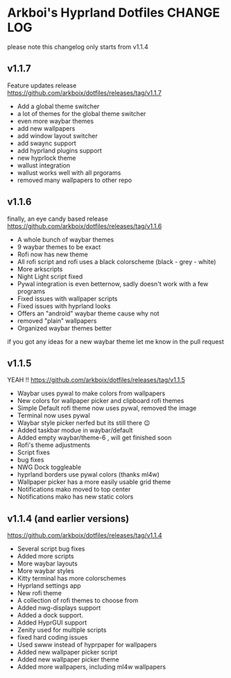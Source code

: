 # Arkboi's Hyprland Dotfiles CHANGE LOG
please note this changelog only starts from v1.1.4

## v1.1.7

Feature updates release
https://github.com/arkboix/dotfiles/releases/tag/v1.1.7

- Add a global theme switcher
- a lot of themes for the global theme switcher
- even more waybar themes
- add new wallpapers
- add window layout switcher
- add swaync support
- add hyprland plugins support
- new hyprlock theme
- wallust integration
- wallust works well with all prgorams
- removed many wallpapers to other repo


## v1.1.6

finally, an eye candy based release
https://github.com/arkboix/dotfiles/releases/tag/v1.1.6

- A whole bunch of waybar themes
- 9 waybar themes to be exact
- Rofi now has new theme
- All rofi script and rofi uses a black colorscheme (black - grey - white)
- More arkscripts
- Night Light script fixed
- Pywal integration is even betternow, sadly doesn't work with a few programs
- Fixed issues with wallpaper scripts
- Fixed issues with hyprland looks
- Offers an "android" waybar theme cause why not
- removed "plain" wallpapers
- Organized waybar themes better

if you got any ideas for a new waybar theme let me know in the pull request

## v1.1.5

YEAH !!
https://github.com/arkboix/dotfiles/releases/tag/v1.1.5
- Waybar uses pywal to make colors from wallpapers
- New colors for wallpaper picker and clipboard rofi themes
- Simple Default rofi theme now uses pywal, removed the image
- Terminal now uses pywal
- Waybar style picker nerfed but its still there 😉
- Added taskbar modue in waybar/default
- Added empty waybar/theme-6 , will get finished soon
- Rofi's theme adjustments
- Script fixes
- bug fixes
- NWG Dock toggleable
- hyprland borders use pywal colors (thanks ml4w)
- Wallpaper picker has a more easily usable grid theme
- Notifications mako moved to top center
- Notifications mako has new static colors

## v1.1.4 (and earlier versions)

https://github.com/arkboix/dotfiles/releases/tag/v1.1.4

- Several script bug fixes
- Added more scripts
- More waybar layouts
- More waybar styles
- Kitty terminal has more colorschemes
- Hyprland settings app
- New rofi theme
- A collection of rofi themes to choose from
- Added nwg-displays support
- Added a dock support.
- Added HyprGUI support
- Zenity used for multiple scripts
- fixed hard coding issues
- Used swww instead of hyprpaper for wallpapers
- Added new wallpaper picker script
- Added new wallpaper picker theme
- Added more wallpapers, including ml4w wallpapers



